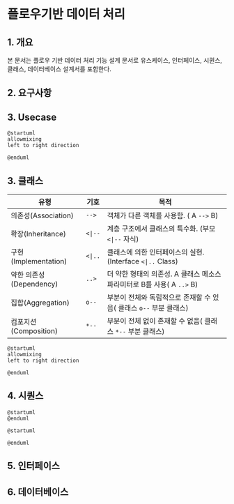 # 플로우기반 데이터 처리

## 1. 개요

본 문서는 플로우 기반 데이터 처리 기능 설계 문서로 유스케이스, 인터페이스, 시퀀스, 클래스, 데이터베이스 설계서를 포함한다.

## 2. 요구사항

## 3. Usecase

```plantuml
@startuml
allowmixing
left to right direction

@enduml
```

## 3. 클래스

| 유형                    | 기호    | 목적                                                                   |
| ----------------------- | ------- | ---------------------------------------------------------------------- |
| 의존성(Association)     | `-->`   | 객체가 다른 객체를 사용함. ( A `-->` B)                                |
| 확장(Inheritance)       | `<\|--` | 계층 구조에서 클래스의 특수화. (부모 `<\|--` 자식)                     |
| 구현(Implementation)    | `<\|..` | 클래스에 의한 인터페이스의 실현. (Interface `<\|..` Class)             |
| 약한 의존성(Dependency) | `..>`   | 더 약한 형태의 의존성. A 클래스 메소스 파라미터로 B를 사용( A `..>` B) |
| 집합(Aggregation)       | `o--`   | 부분이 전체와 독립적으로 존재할 수 있음( 클래스 `o--` 부분 클래스)     |
| 컴포지션(Composition)   | `*--`   | 부분이 전체 없이 존재할 수 없음( 클래스 `*--` 부분 클래스)             |

```plantuml
@startuml
allowmixing
left to right direction

@enduml
```

## 4. 시퀀스

```plantuml
@startuml
@enduml
```

```plantuml
@startuml

@enduml
```

## 5. 인터페이스

## 6. 데이터베이스
